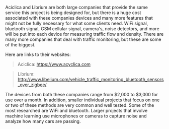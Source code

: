 Aciclica and Librium are both large companies that provide the same service this project is being designed for,
but there is a huge cost associated with these companies devices and many more features that might not be fully 
necessary for what some clients need. WiFi signal, bluetooth signal, GSM cellular signal, camera's, noise detectors, 
and more will be put into each device for measuring traffic flow and density. There are many more companies that deal with
traffic monitoring, but these are some of the biggest.

Here are links to their websites:
> Aciclica: https://www.acyclica.com

> Librium: http://www.libelium.com/vehicle_traffic_monitoring_bluetooth_sensors_over_zigbee/

The devices from both these companies range from $2,000 to $3,000 for use over a month. In addition, smaller individual 
projects that focus on one or two of these methods are very common and well tested. Some of the most researched are 
WiFi and bluetooth. Larger projects that involve machine learning use microphones or cameras to capture noise and analyze
how many cars are passing.

